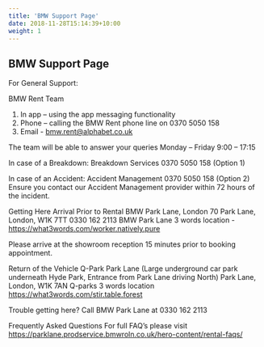 ```yaml
---
title: 'BMW Support Page'
date: 2018-11-28T15:14:39+10:00
weight: 1
---
```


## BMW Support Page

For General Support:

BMW Rent Team
1) In app – using the app messaging functionality
2) Phone – calling the BMW Rent phone line on 0370 5050 158
3) Email - bmw.rent@alphabet.co.uk

The team will be able to answer your queries Monday – Friday 9:00 – 17:15


In case of a Breakdown:
Breakdown Services
0370 5050 158 (Option 1)



In case of an Accident:
Accident Management
0370 5050 158 (Option 2) Ensure you contact our Accident Management provider within 72 hours of the incident.



Getting Here
Arrival Prior to Rental
BMW Park Lane, London
70 Park Lane, London, W1K 7TT 0330 162 2113
BMW Park Lane 3 words location - https://what3words.com/worker.natively.pure

Please arrive at the showroom reception 15 minutes prior to booking appointment.



Return of the Vehicle
Q-Park Park Lane (Large underground car park underneath Hyde Park, Entrance from Park Lane driving North)
Park Lane, London, W1K 7AN
Q-parks 3 words location https://what3words.com/stir.table.forest



Trouble getting here?
Call BMW Park Lane at 0330 162 2113


Frequently Asked Questions
For full FAQ’s please visit https://parklane.prodservice.bmwroln.co.uk/hero-content/rental-faqs/




